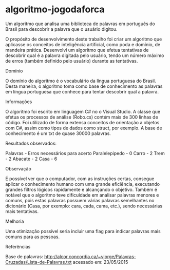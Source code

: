 # algoritmo-jogodaforca

Um algoritmo que analisa uma biblioteca de palavras em português do Brasil para descobrir a palavra que o usuário digitou.

O propósito de desenvolvimento deste trabalho foi criar um algoritmo que aplicasse os conceitos de inteligência artificial, como poda e domínio, de mandeira prática. 
Desenvolvi um algoritmo que efetua tentativas de descobrir qual é a palavra digitada pelo usuário, tendo um número máximo de erros (também definido pelo usuário) durante as tentativas.

Domínio

O domínio do algoritmo é o vocabulário da língua portuguesa do Brasil. Desta maneira, o algoritmo toma como base de conhecimento as palavras em língua portuguesa que conhece para tentar descobrir qual a palavra.


Informações

O algoritmo foi escrito em linguagem C# no o Visual Studio.
A classe que efetua os processos de análise (Robo.cs) contém mais de 300 linhas de código.
Foi utilizado de forma extensa conceitos de orientação a objetos com C#, assim como tipos de dados como struct, por exemplo.
A base de conhecimento é um txt de quase 30000 palavras.


Resultados observados:

Palavras -	Erros necessários para acerto
Paralelepipedo -	0
Carro	- 2
Trem	- 2
Abacate	- 2
Casa	- 6


Observação

É possível ver que o computador, com as instruções certas, consegue aplicar o conhecimento humano com uma grande eficiência, executando grandes filtros lógicos rapidamente e alcançando o objetivo. 
Também é notável que o algoritmo teve dificuldade em analisar palavras menores e comuns, pois estas palavras possuem várias palavras semelhantes no dicionário (Casa, por exemplo: cara, cada, cama, etc.), sendo necessárias mais tentativas. 

Melhoria 

Uma otimização possível seria incluir uma flag para indicar palavras mais comuns para as pessoas.

Referências

Base de palavras: http://alcor.concordia.ca/~vjorge/Palavras-Cruzadas/Lista-de-Palavras.txt acessado em: 23/05/2015


